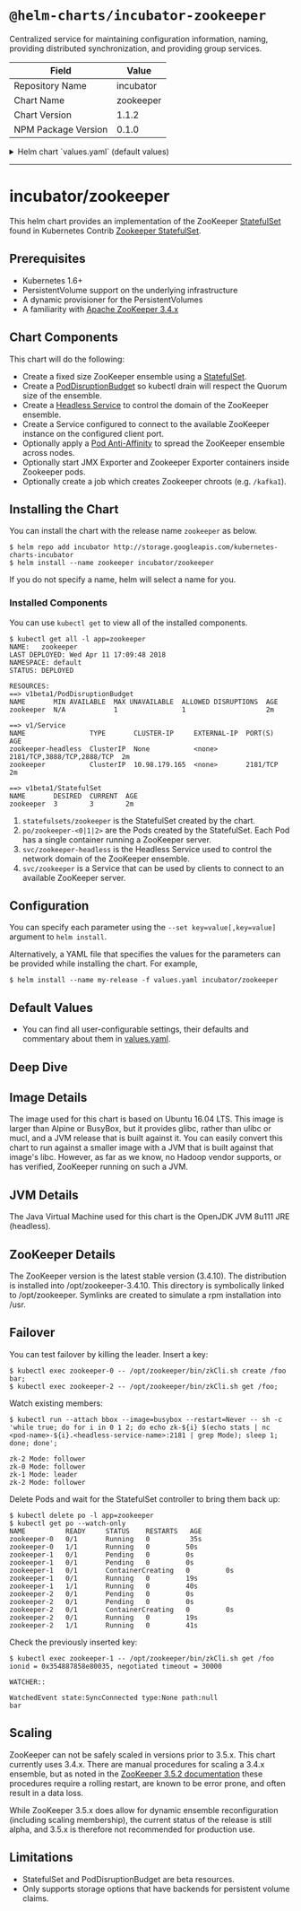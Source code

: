 # `@helm-charts/incubator-zookeeper`

Centralized service for maintaining configuration information, naming, providing distributed synchronization, and providing group services.

| Field               | Value     |
| ------------------- | --------- |
| Repository Name     | incubator |
| Chart Name          | zookeeper |
| Chart Version       | 1.1.2     |
| NPM Package Version | 0.1.0     |

<details>

<summary>Helm chart `values.yaml` (default values)</summary>

```yaml
## As weighted quorums are not supported, it is imperative that an odd number of replicas
## be chosen. Moreover, the number of replicas should be either 1, 3, 5, or 7.
##
## ref: https://github.com/kubernetes/contrib/tree/master/statefulsets/zookeeper#stateful-set
replicaCount: 3 # Desired quantity of ZooKeeper pods. This should always be (1,3,5, or 7)

podDisruptionBudget:
  maxUnavailable: 1 # Limits how many Zokeeper pods may be unavailable due to voluntary disruptions.

terminationGracePeriodSeconds: 1800 # Duration in seconds a Zokeeper pod needs to terminate gracefully.

## OnDelete requires you to manually delete each pod when making updates.
## This approach is at the moment safer than RollingUpdate because replication
## may be incomplete when replication source pod is killed.
##
## ref: http://blog.kubernetes.io/2017/09/kubernetes-statefulsets-daemonsets.html
updateStrategy:
  type: OnDelete # Pods will only be created when you manually delete old pods.

## refs:
## - https://github.com/kubernetes/contrib/tree/master/statefulsets/zookeeper
## - https://github.com/kubernetes/contrib/blob/master/statefulsets/zookeeper/Makefile#L1
image:
  repository: gcr.io/google_samples/k8szk # Container image repository for zookeeper container.
  tag: v3 # Container image tag for zookeeper container.
  pullPolicy: IfNotPresent # Image pull criteria for zookeeper container.

service:
  type: ClusterIP # Exposes zookeeper on a cluster-internal IP.
  annotations:
    {} # Arbitrary non-identifying metadata for zookeeper service.
    ## AWS example for use with LoadBalancer service type.
    # external-dns.alpha.kubernetes.io/hostname: zookeeper.cluster.local
    # service.beta.kubernetes.io/aws-load-balancer-cross-zone-load-balancing-enabled: "true"
    # service.beta.kubernetes.io/aws-load-balancer-internal: "true"
  ports:
    client:
      port: 2181 # Service port number for client port.
      targetPort: client # Service target port for client port.
      protocol: TCP # Service port protocol for client port.

## Headless service.
##
headless:
  annotations: {}

ports:
  client:
    containerPort: 2181 # Port number for zookeeper container client port.
    protocol: TCP # Protocol for zookeeper container client port.
  election:
    containerPort: 3888 # Port number for zookeeper container election port.
    protocol: TCP # Protocol for zookeeper container election port.
  server:
    containerPort: 2888 # Port number for zookeeper container server port.
    protocol: TCP # Protocol for zookeeper container server port.

resources:
  {} # Optionally specify how much CPU and memory (RAM) each zookeeper container needs.
  # We usually recommend not to specify default resources and to leave this as a conscious
  # choice for the user. This also increases chances charts run on environments with little
  # resources, such as Minikube. If you do want to specify resources, uncomment the following
  # lines, adjust them as necessary, and remove the curly braces after 'resources:'.
  # limits:
  #  cpu: 100m
  #  memory: 128Mi
  # requests:
  #  cpu: 100m
  #  memory: 128Mi

priorityClassName: ''

nodeSelector: {} # Node label-values required to run zookeeper pods.

tolerations: [] # Node taint overrides for zookeeper pods.

affinity:
  {} # Criteria by which pod label-values influence scheduling for zookeeper pods.
  # podAntiAffinity:
  #   requiredDuringSchedulingIgnoredDuringExecution:
  #     - topologyKey: "kubernetes.io/hostname"
  #       labelSelector:
  #         matchLabels:
  #           release: zookeeper

podAnnotations:
  {} # Arbitrary non-identifying metadata for zookeeper pods.
  # prometheus.io/scrape: "true"
  # prometheus.io/path: "/metrics"
  # prometheus.io/port: "9141"

podLabels:
  {} # Key/value pairs that are attached to zookeeper pods.
  # team: "developers"
  # service: "zookeeper"

livenessProbe:
  exec:
    command:
      - zkOk.sh
  initialDelaySeconds: 20
  # periodSeconds: 30
  # timeoutSeconds: 30
  # failureThreshold: 6
  # successThreshold: 1

readinessProbe:
  exec:
    command:
      - zkOk.sh
  initialDelaySeconds: 20
  # periodSeconds: 30
  # timeoutSeconds: 30
  # failureThreshold: 6
  # successThreshold: 1

securityContext:
  fsGroup: 1000
  runAsUser: 1000

persistence:
  enabled: true
  ## zookeeper data Persistent Volume Storage Class
  ## If defined, storageClassName: <storageClass>
  ## If set to "-", storageClassName: "", which disables dynamic provisioning
  ## If undefined (the default) or set to null, no storageClassName spec is
  ##   set, choosing the default provisioner.  (gp2 on AWS, standard on
  ##   GKE, AWS & OpenStack)
  ##
  # storageClass: "-"
  accessMode: ReadWriteOnce
  size: 5Gi

## Exporters query apps for metrics and make those metrics available for
## Prometheus to scrape.
exporters:
  jmx:
    enabled: false
    image:
      repository: sscaling/jmx-prometheus-exporter
      tag: 0.3.0
      pullPolicy: IfNotPresent
    config:
      lowercaseOutputName: false
      ## ref: https://github.com/prometheus/jmx_exporter/blob/master/example_configs/zookeeper.yaml
      rules:
        - pattern: "org.apache.ZooKeeperService<name0=ReplicatedServer_id(\\d+)><>(\\w+)"
          name: 'zookeeper_$2'
        - pattern: "org.apache.ZooKeeperService<name0=ReplicatedServer_id(\\d+), name1=replica.(\\d+)><>(\\w+)"
          name: 'zookeeper_$3'
          labels:
            replicaId: '$2'
        - pattern: "org.apache.ZooKeeperService<name0=ReplicatedServer_id(\\d+), name1=replica.(\\d+), name2=(\\w+)><>(\\w+)"
          name: 'zookeeper_$4'
          labels:
            replicaId: '$2'
            memberType: '$3'
        - pattern: "org.apache.ZooKeeperService<name0=ReplicatedServer_id(\\d+), name1=replica.(\\d+), name2=(\\w+), name3=(\\w+)><>(\\w+)"
          name: 'zookeeper_$4_$5'
          labels:
            replicaId: '$2'
            memberType: '$3'
      startDelaySeconds: 30
    env: {}
    resources: {}
    path: /metrics
    ports:
      jmxxp:
        containerPort: 9404
        protocol: TCP
    livenessProbe:
      httpGet:
        path: /metrics
        port: jmxxp
      initialDelaySeconds: 30
      periodSeconds: 15
      timeoutSeconds: 60
      failureThreshold: 8
      successThreshold: 1
    readinessProbe:
      httpGet:
        path: /metrics
        port: jmxxp
      initialDelaySeconds: 30
      periodSeconds: 15
      timeoutSeconds: 60
      failureThreshold: 8
      successThreshold: 1

  zookeeper:
    ## refs:
    ## - https://github.com/carlpett/zookeeper_exporter
    ## - https://hub.docker.com/r/josdotso/zookeeper-exporter/
    ## - https://www.datadoghq.com/blog/monitoring-kafka-performance-metrics/#zookeeper-metrics
    enabled: false
    image:
      repository: josdotso/zookeeper-exporter
      tag: v1.1.2
      pullPolicy: IfNotPresent
    config:
      logLevel: info
      resetOnScrape: 'true'
    env: {}
    resources: {}
    path: /metrics
    ports:
      zookeeperxp:
        containerPort: 9141
        protocol: TCP
    livenessProbe:
      httpGet:
        path: /metrics
        port: zookeeperxp
      initialDelaySeconds: 30
      periodSeconds: 15
      timeoutSeconds: 60
      failureThreshold: 8
      successThreshold: 1
    readinessProbe:
      httpGet:
        path: /metrics
        port: zookeeperxp
      initialDelaySeconds: 30
      periodSeconds: 15
      timeoutSeconds: 60
      failureThreshold: 8
      successThreshold: 1

## Use an alternate scheduler, e.g. "stork".
## ref: https://kubernetes.io/docs/tasks/administer-cluster/configure-multiple-schedulers/
##
# schedulerName:

## ref: https://github.com/kubernetes/contrib/tree/master/statefulsets/zookeeper
env:
  ## Options related to JMX exporter.
  ## ref: https://github.com/apache/zookeeper/blob/master/bin/zkServer.sh#L36
  JMXAUTH: 'false'
  JMXDISABLE: 'false'
  JMXPORT: 1099
  JMXSSL: 'false'

  ## The port on which the server will accept client requests.
  ZK_CLIENT_PORT: 2181

  ## The port on which the ensemble performs leader election.
  ZK_ELECTION_PORT: 3888

  ## The JVM heap size.
  ZK_HEAP_SIZE: 2G

  ## The number of Ticks that an ensemble member is allowed to perform leader
  ## election.
  ZK_INIT_LIMIT: 5

  ## The Log Level that for the ZooKeeper processes logger.
  ## Choices are `TRACE,DEBUG,INFO,WARN,ERROR,FATAL`.
  ZK_LOG_LEVEL: INFO

  ## The maximum number of concurrent client connections that
  ## a server in the ensemble will accept.
  ZK_MAX_CLIENT_CNXNS: 60

  ## The maximum session timeout that the ensemble will allow a client to request.
  ## Upstream default is `20 * ZK_TICK_TIME`
  ZK_MAX_SESSION_TIMEOUT: 40000

  ## The minimum session timeout that the ensemble will allow a client to request.
  ## Upstream default is `2 * ZK_TICK_TIME`.
  ZK_MIN_SESSION_TIMEOUT: 4000

  ## The delay, in hours, between ZooKeeper log and snapshot cleanups.
  ZK_PURGE_INTERVAL: 0

  ## The port on which the leader will send events to followers.
  ZK_SERVER_PORT: 2888

  ## The number of snapshots that the ZooKeeper process will retain if
  ## `ZK_PURGE_INTERVAL` is set to a value greater than `0`.
  ZK_SNAP_RETAIN_COUNT: 3

  ## The number of Tick by which a follower may lag behind the ensembles leader.
  ZK_SYNC_LIMIT: 10

  ## The number of wall clock ms that corresponds to a Tick for the ensembles
  ## internal time.
  ZK_TICK_TIME: 2000

jobs:
  ## ref: http://zookeeper.apache.org/doc/r3.4.10/zookeeperProgrammers.html#ch_zkSessions
  chroots:
    enabled: false
    activeDeadlineSeconds: 300
    backoffLimit: 5
    completions: 1
    config:
      create:
        []
        # - /kafka
        # - /ureplicator
    env: []
    parallelism: 1
    resources: {}
    restartPolicy: Never
```

</details>

---

# incubator/zookeeper

This helm chart provides an implementation of the ZooKeeper [StatefulSet](http://kubernetes.io/docs/concepts/abstractions/controllers/statefulsets/) found in Kubernetes Contrib [Zookeeper StatefulSet](https://github.com/kubernetes/contrib/tree/master/statefulsets/zookeeper).

## Prerequisites

- Kubernetes 1.6+
- PersistentVolume support on the underlying infrastructure
- A dynamic provisioner for the PersistentVolumes
- A familiarity with [Apache ZooKeeper 3.4.x](https://zookeeper.apache.org/doc/current/)

## Chart Components

This chart will do the following:

- Create a fixed size ZooKeeper ensemble using a [StatefulSet](http://kubernetes.io/docs/concepts/abstractions/controllers/statefulsets/).
- Create a [PodDisruptionBudget](https://kubernetes.io/docs/tasks/configure-pod-container/configure-pod-disruption-budget/) so kubectl drain will respect the Quorum size of the ensemble.
- Create a [Headless Service](https://kubernetes.io/docs/concepts/services-networking/service/) to control the domain of the ZooKeeper ensemble.
- Create a Service configured to connect to the available ZooKeeper instance on the configured client port.
- Optionally apply a [Pod Anti-Affinity](https://kubernetes.io/docs/concepts/configuration/assign-pod-node/#inter-pod-affinity-and-anti-affinity-beta-feature) to spread the ZooKeeper ensemble across nodes.
- Optionally start JMX Exporter and Zookeeper Exporter containers inside Zookeeper pods.
- Optionally create a job which creates Zookeeper chroots (e.g. `/kafka1`).

## Installing the Chart

You can install the chart with the release name `zookeeper` as below.

```console
$ helm repo add incubator http://storage.googleapis.com/kubernetes-charts-incubator
$ helm install --name zookeeper incubator/zookeeper
```

If you do not specify a name, helm will select a name for you.

### Installed Components

You can use `kubectl get` to view all of the installed components.

```console{%raw}
$ kubectl get all -l app=zookeeper
NAME:   zookeeper
LAST DEPLOYED: Wed Apr 11 17:09:48 2018
NAMESPACE: default
STATUS: DEPLOYED

RESOURCES:
==> v1beta1/PodDisruptionBudget
NAME       MIN AVAILABLE  MAX UNAVAILABLE  ALLOWED DISRUPTIONS  AGE
zookeeper  N/A            1                1                    2m

==> v1/Service
NAME                TYPE       CLUSTER-IP     EXTERNAL-IP  PORT(S)                     AGE
zookeeper-headless  ClusterIP  None           <none>       2181/TCP,3888/TCP,2888/TCP  2m
zookeeper           ClusterIP  10.98.179.165  <none>       2181/TCP                    2m

==> v1beta1/StatefulSet
NAME       DESIRED  CURRENT  AGE
zookeeper  3        3        2m
```

1. `statefulsets/zookeeper` is the StatefulSet created by the chart.
1. `po/zookeeper-<0|1|2>` are the Pods created by the StatefulSet. Each Pod has a single container running a ZooKeeper server.
1. `svc/zookeeper-headless` is the Headless Service used to control the network domain of the ZooKeeper ensemble.
1. `svc/zookeeper` is a Service that can be used by clients to connect to an available ZooKeeper server.

## Configuration

You can specify each parameter using the `--set key=value[,key=value]` argument to `helm install`.

Alternatively, a YAML file that specifies the values for the parameters can be provided while installing the chart. For example,

```console
$ helm install --name my-release -f values.yaml incubator/zookeeper
```

## Default Values

- You can find all user-configurable settings, their defaults and commentary about them in [values.yaml](values.yaml).

## Deep Dive

## Image Details

The image used for this chart is based on Ubuntu 16.04 LTS. This image is larger than Alpine or BusyBox, but it provides glibc, rather than ulibc or mucl, and a JVM release that is built against it. You can easily convert this chart to run against a smaller image with a JVM that is built against that image's libc. However, as far as we know, no Hadoop vendor supports, or has verified, ZooKeeper running on such a JVM.

## JVM Details

The Java Virtual Machine used for this chart is the OpenJDK JVM 8u111 JRE (headless).

## ZooKeeper Details

The ZooKeeper version is the latest stable version (3.4.10). The distribution is installed into /opt/zookeeper-3.4.10. This directory is symbolically linked to /opt/zookeeper. Symlinks are created to simulate a rpm installation into /usr.

## Failover

You can test failover by killing the leader. Insert a key:

```console
$ kubectl exec zookeeper-0 -- /opt/zookeeper/bin/zkCli.sh create /foo bar;
$ kubectl exec zookeeper-2 -- /opt/zookeeper/bin/zkCli.sh get /foo;
```

Watch existing members:

```console
$ kubectl run --attach bbox --image=busybox --restart=Never -- sh -c 'while true; do for i in 0 1 2; do echo zk-${i} $(echo stats | nc <pod-name>-${i}.<headless-service-name>:2181 | grep Mode); sleep 1; done; done';

zk-2 Mode: follower
zk-0 Mode: follower
zk-1 Mode: leader
zk-2 Mode: follower
```

Delete Pods and wait for the StatefulSet controller to bring them back up:

```console
$ kubectl delete po -l app=zookeeper
$ kubectl get po --watch-only
NAME          READY     STATUS    RESTARTS   AGE
zookeeper-0   0/1       Running   0          35s
zookeeper-0   1/1       Running   0         50s
zookeeper-1   0/1       Pending   0         0s
zookeeper-1   0/1       Pending   0         0s
zookeeper-1   0/1       ContainerCreating   0         0s
zookeeper-1   0/1       Running   0         19s
zookeeper-1   1/1       Running   0         40s
zookeeper-2   0/1       Pending   0         0s
zookeeper-2   0/1       Pending   0         0s
zookeeper-2   0/1       ContainerCreating   0         0s
zookeeper-2   0/1       Running   0         19s
zookeeper-2   1/1       Running   0         41s
```

Check the previously inserted key:

```console
$ kubectl exec zookeeper-1 -- /opt/zookeeper/bin/zkCli.sh get /foo
ionid = 0x354887858e80035, negotiated timeout = 30000

WATCHER::

WatchedEvent state:SyncConnected type:None path:null
bar
```

## Scaling

ZooKeeper can not be safely scaled in versions prior to 3.5.x. This chart currently uses 3.4.x. There are manual procedures for scaling a 3.4.x ensemble, but as noted in the [ZooKeeper 3.5.2 documentation](https://zookeeper.apache.org/doc/r3.5.2-alpha/zookeeperReconfig.html) these procedures require a rolling restart, are known to be error prone, and often result in a data loss.

While ZooKeeper 3.5.x does allow for dynamic ensemble reconfiguration (including scaling membership), the current status of the release is still alpha, and 3.5.x is therefore not recommended for production use.

## Limitations

- StatefulSet and PodDisruptionBudget are beta resources.
- Only supports storage options that have backends for persistent volume claims.
